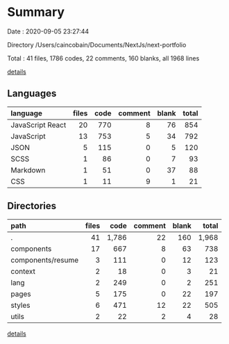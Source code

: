 # Summary

Date : 2020-09-05 23:27:44

Directory /Users/caincobain/Documents/NextJs/next-portfolio

Total : 41 files,  1786 codes, 22 comments, 160 blanks, all 1968 lines

[details](details.md)

## Languages
| language | files | code | comment | blank | total |
| :--- | ---: | ---: | ---: | ---: | ---: |
| JavaScript React | 20 | 770 | 8 | 76 | 854 |
| JavaScript | 13 | 753 | 5 | 34 | 792 |
| JSON | 5 | 115 | 0 | 5 | 120 |
| SCSS | 1 | 86 | 0 | 7 | 93 |
| Markdown | 1 | 51 | 0 | 37 | 88 |
| CSS | 1 | 11 | 9 | 1 | 21 |

## Directories
| path | files | code | comment | blank | total |
| :--- | ---: | ---: | ---: | ---: | ---: |
| . | 41 | 1,786 | 22 | 160 | 1,968 |
| components | 17 | 667 | 8 | 63 | 738 |
| components/resume | 3 | 111 | 0 | 12 | 123 |
| context | 2 | 18 | 0 | 3 | 21 |
| lang | 2 | 249 | 0 | 2 | 251 |
| pages | 5 | 175 | 0 | 22 | 197 |
| styles | 6 | 471 | 12 | 22 | 505 |
| utils | 2 | 22 | 2 | 4 | 28 |

[details](details.md)